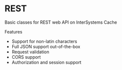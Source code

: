 # REST
Basic classes for REST web API on InterSystems Cache

Features

* Support for non-latin characters
* Full JSON support out-of-the-box
* Request validation
* CORS support
* Authorization and session support
